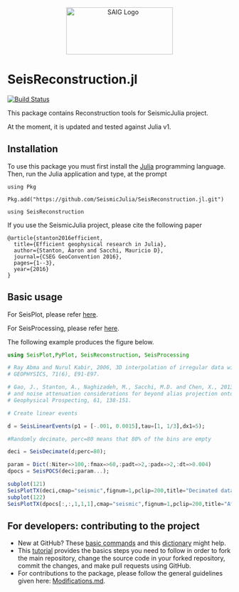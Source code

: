 <a name="logo"/>
<div align="center">
<a href="http://saig.physics.ualberta.ca/" target="_blank">
<img src="https://saig.physics.ualberta.ca/lib/tpl/dokuwiki/images/logo.png" alt="SAIG Logo" width="240" height="106"></img>
</a>
</div>

# SeisReconstruction.jl

[![Build Status](https://travis-ci.org/fercarozzi/SeisReconstruction.jl.svg?branch=master)](https://travis-ci.org/fercarozzi/SeisReconstruction.jl)

This package contains Reconstruction tools for SeismicJulia project.

At the moment, it is updated and tested against Julia v1.

## Installation

To use this package you must first install the [Julia](http://julialang.org/downloads/) programming language.
Then, run the Julia application and type, at the prompt

```using Pkg```

```Pkg.add("https://github.com/SeismicJulia/SeisReconstruction.jl.git")```

```using SeisReconstruction```

If you use the SeismicJulia project, please cite the following paper
```
@article{stanton2016efficient,
  title={Efficient geophysical research in Julia},
  author={Stanton, Aaron and Sacchi, Mauricio D},
  journal={CSEG GeoConvention 2016},
  pages={1--3},
  year={2016}
}
```
 
## Basic usage
For SeisPlot, please refer [here](https://github.com/SeismicJulia/SeisPlot.jl).

For SeisProcessing, please refer [here](https://github.com/SeismicJulia/SeisProcessing.jl).

The following example produces the figure below.

```Julia
using SeisPlot,PyPlot, SeisReconstruction, SeisProcessing

# Ray Abma and Nurul Kabir, 2006, 3D interpolation of irregular data with a POCS algorithm. 
# GEOPHYSICS, 71(6), E91-E97.

# Gao, J., Stanton, A., Naghizadeh, M., Sacchi, M.D. and Chen, X., 2013, Convergence improvement 
# and noise attenuation considerations for beyond alias projection onto convex sets reconstruction.
# Geophysical Prospecting, 61, 138-151.

# Create linear events

d = SeisLinearEvents(p1 = [-.001, 0.0015],tau=[1, 1/3],dx1=5); 

#Randomly decimate, perc=80 means that 80% of the bins are empty

deci = SeisDecimate(d;perc=80);

param = Dict(:Niter=>100,:fmax=>60,:padt=>2,:padx=>2,:dt=>0.004)
dpocs = SeisPOCS(deci;param...);

subplot(121)
SeisPlotTX(deci,cmap="seismic",fignum=1,pclip=200,title="Decimated data")
subplot(122)
SeisPlotTX(dpocs[:,:,1,1,1],cmap="seismic",fignum=1,pclip=200,title="After POCS")
```

## For developers: contributing to the project

* New at GitHub? These [basic commands](http://seismic.physics.ualberta.ca/docs/git_basic_commands.pdf)
and this [dictionary](http://seismic.physics.ualberta.ca/docs/git_dictionary.pdf) might help.
* This [tutorial](http://seismic.physics.ualberta.ca/docs/develop_SeismicJulia.pdf) provides the basics
steps you need to follow in order to fork the main repository, change the source code in your forked
repository, commit the changes, and make pull requests using GitHub.
* For contributions to the package, please follow the general guidelines given here:
[Modifications.md](https://github.com/SeismicJulia/Seismic.jl/blob/master/Modifications.md).
